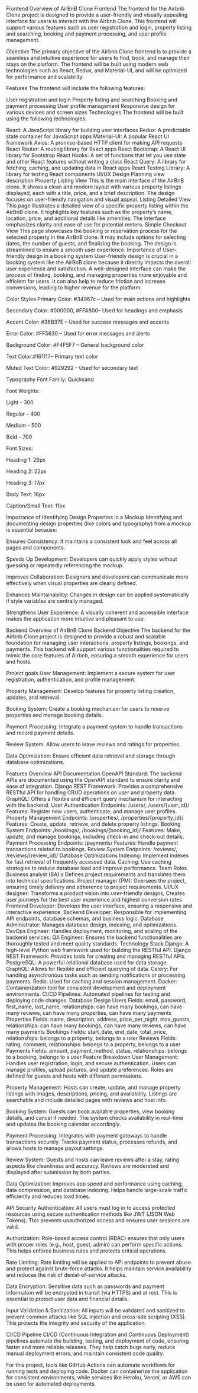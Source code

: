 Frontend
Overview of AirBnB Clone Frontend
The frontend for the Airbnb Clone project is designed to provide a user-friendly and visually appealing interface for users to interact with the Airbnb Clone. This frontend will support various features such as user registration and login, property listing and searching, booking and payment processing, and user profile management.

Objective
The primary objective of the Airbnb Clone frontend is to provide a seamless and intuitive experience for users to find, book, and manage their stays on the platform. The frontend will be built using modern web technologies such as React, Redux, and Material-UI, and will be optimized for performance and scalability.

Features
The frontend will include the following features:

User registration and login
Property listing and searching
Booking and payment processing
User profile management
Responsive design for various devices and screen sizes
Technologies
The frontend will be built using the following technologies:

React: A JavaScript library for building user interfaces
Redux: A predictable state container for JavaScript apps
Material-UI: A popular React UI framework
Axios: A promise-based HTTP client for making API requests
React Router: A routing library for React apps
React Bootstrap: A React UI library for Bootstrap
React Hooks: A set of functions that let you use state and other React features without writing a class
React Query: A library for fetching, caching, and updating data in React apps
React Testing Library: A library for testing React components
UI/UX Design Planning
view	description
Property Listing View	This is the main interface of the AirBnB clone. It shows a clean and modern layout with various property listings displayed, each with a title, price, and a brief description. The design focuses on user-friendly navigation and visual appeal.
Listing Detailed View	This page illustrates a detailed view of a specific property listing within the AirBnB clone. It highlights key features such as the property’s name, location, price, and additional details like amenities. The interface emphasizes clarity and ease of use for potential renters.
Simple Checkout View	This page showcases the booking or reservation process for the selected property in the AirBnB clone. It may include options for selecting dates, the number of guests, and finalizing the booking. The design is streamlined to ensure a smooth user experience.
Importance of User-friendly design in a booking system
User-friendly design is crucial in a booking system like the AirBnB clone because it directly impacts the overall user experience and satisfaction. A well-designed interface can make the process of finding, booking, and managing properties more enjoyable and efficient for users. It can also help to reduce friction and increase conversions, leading to higher revenue for the platform.

Color Styles
Primary Color: #34967c – Used for main actions and highlights

Secondary Color: #000000, #FFA800– Used for headings and emphasis

Accent Color: #36B37E – Used for success messages and accents

Error Color: #FF5630 – Used for error messages and alerts

Background Color: #F4F5F7 – General background color

Text Color:#161117– Primary text color

Muted Text Color: #929292 – Used for secondary text

Typography
Font Family: Quicksand

Font Weights:

Light – 300

Regular – 400

Medium – 500

Bold – 700

Font Sizes:

Heading 1: 26px

Heading 2: 22px

Heading 3: 17px

Body Text: 16px

Caption/Small Text: 11px

Importance of Identifying Design Properties in a Mockup
Identifying and documenting design properties (like colors and typography) from a mockup is essential because:

Ensures Consistency: It maintains a consistent look and feel across all pages and components.

Speeds Up Development: Developers can quickly apply styles without guessing or repeatedly referencing the mockup.

Improves Collaboration: Designers and developers can communicate more effectively when visual properties are clearly defined.

Enhances Maintainability: Changes in design can be applied systematically if style variables are centrally managed.

Strengthens User Experience: A visually coherent and accessible interface makes the application more intuitive and pleasant to use.

Backend
Overview of AirBnB Clone Backend
Objective
The backend for the Airbnb Clone project is designed to provide a robust and scalable foundation for managing user interactions, property listings, bookings, and payments. This backend will support various functionalities required to mimic the core features of Airbnb, ensuring a smooth experience for users and hosts.

Project goals
User Management: Implement a secure system for user registration, authentication, and profile management.

Property Management: Develop features for property listing creation, updates, and retrieval.

Booking System: Create a booking mechanism for users to reserve properties and manage booking details.

Payment Processing: Integrate a payment system to handle transactions and record payment details.

Review System: Allow users to leave reviews and ratings for properties.

Data Optimization: Ensure efficient data retrieval and storage through database optimizations.

Features Overview
API Documentation
OpenAPI Standard: The backend APIs are documented using the OpenAPI standard to ensure clarity and ease of integration.
Django REST Framework: Provides a comprehensive RESTful API for handling CRUD operations on user and property data.
GraphQL: Offers a flexible and efficient query mechanism for interacting with the backend.
User Authentication
Endpoints: /users/, /users/{user_id}/
Features: Register new users, authenticate, and manage user profiles.
Property Management
Endpoints: /properties/, /properties/{property_id}/
Features: Create, update, retrieve, and delete property listings.
Booking System
Endpoints: /bookings/, /bookings/{booking_id}/
Features: Make, update, and manage bookings, including check-in and check-out details.
Payment Processing
Endpoints: /payments/
Features: Handle payment transactions related to bookings.
Review System
Endpoints: /reviews/, /reviews/{review_id}/
Database Optimizations
Indexing: Implement indexes for fast retrieval of frequently accessed data.
Caching: Use caching strategies to reduce database load and improve performance.
Team Roles
Business analyst (BA):s Defines project requirements and translates them into technical specifications.
Project manager (PM): Oversees the project, ensuring timely delivery and adherence to project requirements.
UI/UX designer: Transforms a product vision into user-friendly designs, Creates user journeys for the best user experience and highest conversion rates
Frontend Developer: Develops the user interface, ensuring a responsive and interactive experience.
Backend Developer: Responsible for implementing API endpoints, database schemas, and business logic.
Database Administrator: Manages database design, indexing, and optimizations.
DevOps Engineer: Handles deployment, monitoring, and scaling of the backend services.
QA Engineer: Ensures the backend functionalities are thoroughly tested and meet quality standards.
Technology Stack
Django: A high-level Python web framework used for building the RESTful API.
Django REST Framework: Provides tools for creating and managing RESTful APIs.
PostgreSQL: A powerful relational database used for data storage.
GraphQL: Allows for flexible and efficient querying of data.
Celery: For handling asynchronous tasks such as sending notifications or processing payments.
Redis: Used for caching and session management.
Docker: Containerization tool for consistent development and deployment environments.
CI/CD Pipelines: Automated pipelines for testing and deploying code changes.
Database Design
Users
Fields: email, password, first_name, last_name,
relationships: can have many bookings, can have many reviews, can have many properties, can have many payments
Properties
Fields: name, description, address, price_per_night, max_guests,
relationships: can have many bookings, can have many reviews, can have many payments
Bookings
Fields: start_date, end_date, total_price,
relationships: belongs to a property, belongs to a user
Reviews
Fields: rating, comment,
relationships: belongs to a property, belongs to a user
Payments
Fields: amount, payment_method, status,
relationships: belongs to a booking, belongs to a user
Feature Breakdown
User Management: Handles user registration, login, and secure authentication. Users can manage profiles, upload pictures, and update preferences. Roles are defined for guests and hosts with different permissions.

Property Management: Hosts can create, update, and manage property listings with images, descriptions, pricing, and availability. Listings are searchable and include detailed pages with reviews and host info.

Booking System: Guests can book available properties, view booking details, and cancel if needed. The system checks availability in real-time and updates the booking calendar accordingly.

Payment Processing: Integrates with payment gateways to handle transactions securely. Tracks payment status, processes refunds, and allows hosts to manage payout settings.

Review System: Guests and hosts can leave reviews after a stay, rating aspects like cleanliness and accuracy. Reviews are moderated and displayed after submission by both parties.

Data Optimization: Improves app speed and performance using caching, data compression, and database indexing. Helps handle large-scale traffic efficiently and reduces load times.

API Security
Authentication: All users must log in to access protected resources using secure authentication methods like JWT (JSON Web Tokens). This prevents unauthorized access and ensures user sessions are valid.

Authorization: Role-based access control (RBAC) ensures that only users with proper roles (e.g., host, guest, admin) can perform specific actions. This helps enforce business rules and protects critical operations.

Rate Limiting: Rate limiting will be applied to API endpoints to prevent abuse and protect against brute-force attacks. It helps maintain service availability and reduces the risk of denial-of-service attacks.

Data Encryption: Sensitive data such as passwords and payment information will be encrypted in transit (via HTTPS) and at rest. This is essential to protect user data and financial details.

Input Validation & Sanitization: All inputs will be validated and sanitized to prevent common attacks like SQL injection and cross-site scripting (XSS). This protects the integrity and security of the application.

CI/CD Pipeline
CI/CD (Continuous Integration and Continuous Deployment) pipelines automate the building, testing, and deployment of code, ensuring faster and more reliable releases. They help catch bugs early, reduce manual deployment errors, and maintain consistent code quality.

For this project, tools like GitHub Actions can automate workflows for running tests and deploying code. Docker can containerize the application for consistent environments, while services like Heroku, Vercel, or AWS can be used for automated deployments.
